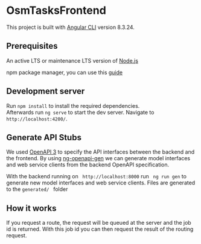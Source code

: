 # OsmTasksFrontend

This project is built with [Angular CLI](https://github.com/angular/angular-cli) version 8.3.24.

## Prerequisites

An active LTS or maintenance LTS version of [Node.js](https://nodejs.org/en/about/releases/) 

npm package manager, you can use this [guide](https://docs.npmjs.com/downloading-and-installing-node-js-and-npm/)

## Development server

Run `npm install` to install the required dependencies.  
Afterwards run `ng serve` to start the dev server. Navigate to `http://localhost:4200/`.

## Generate API Stubs

We used [OpenAPI 3](https://swagger.io/specification/) to specify the API interfaces between the backend and the frontend. By using [ng-openapi-gen](https://www.npmjs.com/package/ng-openapi-gen) we can generate model interfaces and web service clients from the backend OpenAPI specification.

With the backend running on  ` http://localhost:8000` run  ` ng run gen` to generate new model interfaces and web service clients. Files are generated to the  `generated/ ` folder

## How it works
If you request a route, the request will be queued at the server and the job id is returned.
With this job id you can then request the result of the routing request. 
